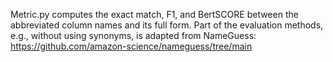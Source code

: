 Metric.py computes the exact match, F1, and BertSCORE between the abbreviated column names and its full form.
Part of the evaluation methods, e.g., without using synonyms, is adapted from NameGuess: https://github.com/amazon-science/nameguess/tree/main
